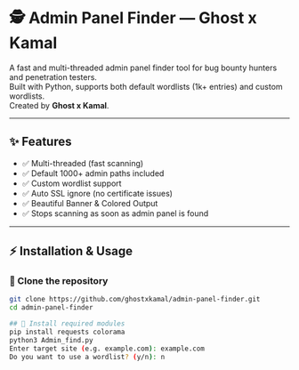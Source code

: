 # 🕵️ Admin Panel Finder — Ghost x Kamal  

A fast and multi-threaded admin panel finder tool for bug bounty hunters and penetration testers.  
Built with Python, supports both default wordlists (1k+ entries) and custom wordlists.  
Created by **Ghost x Kamal**.  

---

## ✨ Features  
- ✅ Multi-threaded (fast scanning)  
- ✅ Default 1000+ admin paths included  
- ✅ Custom wordlist support  
- ✅ Auto SSL ignore (no certificate issues)  
- ✅ Beautiful Banner & Colored Output  
- ✅ Stops scanning as soon as admin panel is found  

---

## ⚡ Installation & Usage  

### 🔹 Clone the repository  
```bash
git clone https://github.com/ghostxkamal/admin-panel-finder.git
cd admin-panel-finder

## 🔹 Install required modules
pip install requests colorama
python3 Admin_find.py
Enter target site (e.g. example.com): example.com  
Do you want to use a wordlist? (y/n): n  


